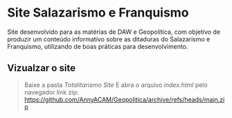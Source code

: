 # Site Salazarismo e Franquismo

Site desenvolvido para as matérias de DAW e Geopolítica, com objetivo de produzir um conteúdo informativo sobre as 
ditaduras do Salazarismo e Franquismo, utilizando de boas práticas para desenvolvimento.

## Vizualzar o site
> Baixe a pasta _Totalitarismo Site_
> E abra o arquivo _index.html_ pelo navegador
> link zip: https://github.com/AnnyACAM/Geopolitica/archive/refs/heads/main.zip
